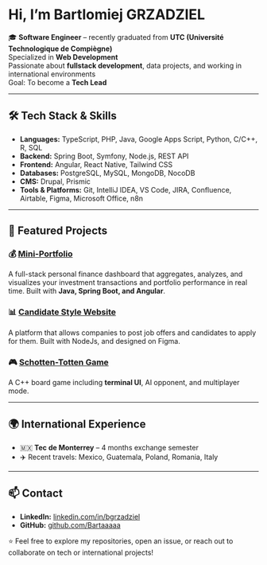 # Hi, I’m Bartlomiej GRZADZIEL

🎓 **Software Engineer** – recently graduated from **UTC (Université Technologique de Compiègne)**  
Specialized in **Web Development**  
Passionate about **fullstack development**, data projects, and working in international environments  
Goal: To become a **Tech Lead**

---

## 🛠️ Tech Stack & Skills

- **Languages:** TypeScript, PHP, Java, Google Apps Script, Python, C/C++, R, SQL  
- **Backend:** Spring Boot, Symfony, Node.js, REST API  
- **Frontend:** Angular, React Native, Tailwind CSS  
- **Databases:** PostgreSQL, MySQL, MongoDB, NocoDB  
- **CMS:** Drupal, Prismic  
- **Tools & Platforms:** Git, IntelliJ IDEA, VS Code, JIRA, Confluence, Airtable, Figma, Microsoft Office, n8n  

---

## 📌 Featured Projects

### 💰 [Mini-Portfolio](https://github.com/orgs/qsb-mini-portfolio/repositories)
A full-stack personal finance dashboard that aggregates, analyzes, and visualizes your investment transactions and portfolio performance in real time. Built with **Java, Spring Boot, and Angular**.

### 📊 [Candidate Style Website](https://github.com/Bartaaaaa/SR10_Projet)
A platform that allows companies to post job offers and candidates to apply for them. Built with NodeJs, and designed on Figma.

### 🎮 [Schotten-Totten Game](https://github.com/Bartaaaaa/Schotten-Totten-Game_)
A C++ board game including **terminal UI**, AI opponent, and multiplayer mode. 

---

## 🌍 International Experience

- 🇲🇽 **Tec de Monterrey** – 4 months exchange semester  
- ✈️ Recent travels: Mexico, Guatemala, Poland, Romania, Italy  

---

## 📫 Contact

- **LinkedIn:** [linkedin.com/in/bgrzadziel](https://www.linkedin.com/in/bgrzadziel/)  
- **GitHub:** [github.com/Bartaaaaa](https://github.com/Bartaaaaa)  

⭐️ Feel free to explore my repositories, open an issue, or reach out to collaborate on tech or international projects!

